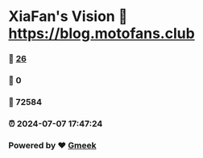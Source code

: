 # XiaFan's Vision :link: https://blog.motofans.club 
### :page_facing_up: [26](https://blog.motofans.club/tag.html) 
### :speech_balloon: 0 
### :hibiscus: 72584 
### :alarm_clock: 2024-07-07 17:47:24 
### Powered by :heart: [Gmeek](https://github.com/Meekdai/Gmeek)
